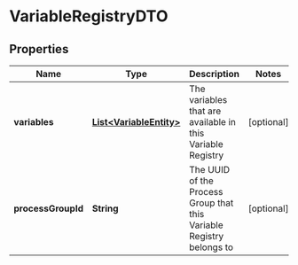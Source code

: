 # VariableRegistryDTO

## Properties
Name | Type | Description | Notes
------------ | ------------- | ------------- | -------------
**variables** | [**List&lt;VariableEntity&gt;**](VariableEntity.md) | The variables that are available in this Variable Registry |  [optional]
**processGroupId** | **String** | The UUID of the Process Group that this Variable Registry belongs to |  [optional]
